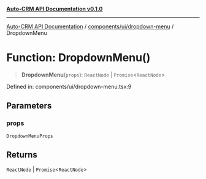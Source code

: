 [**Auto-CRM API Documentation v0.1.0**](../../../../README.md)

***

[Auto-CRM API Documentation](../../../../README.md) / [components/ui/dropdown-menu](../README.md) / DropdownMenu

# Function: DropdownMenu()

> **DropdownMenu**(`props`): `ReactNode` \| `Promise`\<`ReactNode`\>

Defined in: components/ui/dropdown-menu.tsx:9

## Parameters

### props

`DropdownMenuProps`

## Returns

`ReactNode` \| `Promise`\<`ReactNode`\>
